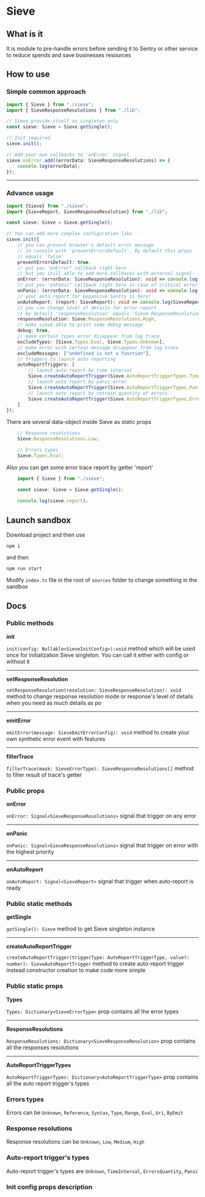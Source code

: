 # Sieve

## What is it
It is module to pre-handle errors before sending it to Sentry or other service to reduce spends and save businesses resources

## How to use

### Simple common approach

```ts
import { Sieve } from "./sieve";
import { SieveResponseResolutions } from "./lib";

// Sieve provide itself as singleton only
const sieve: Sieve = Sieve.getSingle();

// Init required
sieve.init();

// Add your own callbacks to 'onError' signal
sieve.onError.add((errorData: SieveResponseResolutions) => {
    console.log(errorData);
});
```
---
### Advance usage

```ts
import {Sieve} from "./sieve";
import {SieveReport, SieveResponseResolution} from "./lib";

const sieve: Sieve = Sieve.getSingle();

// You can add more complex configuration like
sieve.init({
    // you can prevent browser's default error message 
    // in console with 'preventErrorsDefault'. By default this props 
    // equals 'false'  
    preventErrorsDefault: true,
    // put you 'onError" callback right here
    // but you still able to add more callbacks with external signal
    onError: (errorData: SieveResponseResolution): void => console.log(errorData),
    // put you 'onPanic" callback right here in case of critical error
    onPanic: (errorData: SieveResponseResolution): void => console.log(errorData),
    // your auto report for expansive Sentry is here!
    onAutoReport: (report: SieveReport): void => console.log(SieveReport),
    // you can change level of details for error report
    // by default 'responseResolution' equals 'Sieve.ResponseResolutions.Low' 
    responseResolution: Sieve.ResponseResolutions.High,
    // make sieve able to print some debug message
    debug: true,
    // make certain types error disappear from log trace
    excludeTypes: [Sieve.Types.Eval, Sieve.Types.Unknown],
    // make error with certain message disappear from log trace
    excludeMessages: ["undefined is not a function"],
    // triggers to launch auto reporting
    autoReportTriggers: [
        // launch auto report by time interval
        Sieve.createAutoReportTrigger(Sieve.AutoReportTriggerTypes.TimeInterval, 10000),
        // launch auto report by panic error
        Sieve.createAutoReportTrigger(Sieve.AutoReportTriggerTypes.Panic),
        // launch auto report by cetrain quantity of errors
        Sieve.createAutoReportTrigger(Sieve.AutoReportTriggerTypes.ErrorsQuantity, 10),
    ]
});
```

There are several data-object inside Sieve as static props

```ts
    // Response resolutions
    Sieve.ResponseResolutions.Low;

    // Errors types
    Sieve.Types.Eval;
```

Also you can get some error trace report by getter 'report'

```ts
    import { Sieve } from "./sieve";

    const sieve: Sieve = Sieve.getSingle();
    
    console.log(sieve.report); 
```

## Launch sandbox
Download project and then use

```shell
npm i
```

and then

```shell
npm run start
```

Modify `index.ts` file in the root of `sources` folder to change something in the sandbox


## Docs

### Public methods

**init**

`init(config: Nullable<SieveInitConfig>):void` method which will be used once for initialization Sieve singleton. 
You can call it either with config or without it 

---

**setResponseResolution**

`setResponseResolution(resolution: SieveResponseResolution): void` method to change response resolution mode or response's level of details 
when you need as much details as po

---

**emitError**

`emitError(message: SieveEmitErrorConfig): void` method to create your own synthetic error event with features

---

**filterTrace**

`filterTrace(mask: SieveErrorType): SieveResponseResolutions[]` method to filter result of trace's getter

### Public props

**onError**

`onError: Signal<SieveResponseResolutions>` signal that trigger on any error

---

**onPanic**

`onPanic: Signal<SieveResponseResolutions>` signal that trigger on error with the highest priority

---

**onAutoReport**

`onAutoReport: Signal<SieveReport>` signal that trigger when auto-report is ready

### Public static methods

**getSingle**

`getSingle(): Sieve` method to get Sieve singleton instance

---

**createAutoReportTrigger**

`createAutoReportTrigger(triggerType: AutoReportTriggerType, value?: number): SieveAutoReportTrigger` method to create auto-report trigger instead constructor creation to make code more simple

### Public static props

**Types**

`Types: Dictionary<SieveErrorType>` prop contains all the error types

---

**ResponseResolutions**

`ResponseResolutions: Dictionary<SieveResponseResolution>` prop contains all the responses resolutions

---

**AutoReportTriggerTypes**

`AutoReportTriggerTypes: Dictionary<AutoReportTriggerType>` prop contains all the auto report trigger's types

### Errors types

Errors can be `Unknown`, `Reference`, `Syntax`, `Type`, `Range`, `Eval`, `Uri`, `ByEmit`

### Response resolutions

Response resolutions can be `Unknown`, `Low`, `Medium`, `High`

### Auto-report trigger's types

Auto-report trigger's types are `Unknown`, `TimeInterval`, `ErrorsQuantity`, `Panic`

### Init config props description
